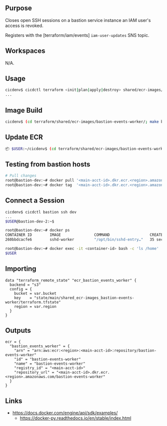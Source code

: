 ## Purpose
Closes open SSH sessions on a bastion service instance an
IAM user's access is revoked.

Registers with the [terraform/iam/events] `iam-user-updates` SNS topic.

## Workspaces
N/A.

## Usage
```bash
cicdenv$ cicdctl terraform <init|plan|apply|destroy> shared/ecr-images/bastion-events-worker:main
...
```

## Image Build
```bash
cicdenv$ (cd terraform/shared/ecr-images/bastion-events-worker/; make build)
```

## Update ECR
```bash
📦 $USER:~/cicdenv$ (cd terraform/shared/ecr-images/bastion-events-worker; make push)
```

## Testing from bastion hosts
```bash
# Pull changes
root@bastion-dev:~# docker pull '<main-acct-id>.dkr.ecr.<region>.amazonaws.com/bastion-events-worker'
root@bastion-dev:~# docker tag  '<main-acct-id>.dkr.ecr.<region>.amazonaws.com/bastion-events-worker' events-worker
```

## Connect a Session
```bash
cicdenv$ cicdctl bastion ssh dev
...
$USER@bastion-dev-2:~$ 
```

```bash
root@bastion-dev:~# docker ps
CONTAINER ID        IMAGE               COMMAND                  CREATED             STATUS              PORTS               NAMES
260bbdcacfe6        sshd-worker         "/opt/bin/sshd-entry…"   35 seconds ago      Up 34 seconds       22/tcp              silly_wescoff

root@bastion-dev:~# docker exec -it <container-id> bash -c 'ls /home'
$USER
```

## Importing
```hcl
data "terraform_remote_state" "ecr_bastion_events_worker" {
  backend = "s3"
  config = {
    bucket = var.bucket
    key    = "state/main/shared_ecr-images_bastion-events-worker/terraform.tfstate"
    region = var.region
  }
}
```

## Outputs
```hcl
ecr = {
  "bastion_events_worker" = {
    "arn" = "arn:aws:ecr:<region>:<main-acct-id>:repository/bastion-events-worker"
    "id" = "bastion-events-worker"
    "name" = "bastion-events-worker"
    "registry_id" = "<main-acct-id>"
    "repository_url" = "<main-acct-id>.dkr.ecr.<region>.amazonaws.com/bastion-events-worker"
  }
}
```

## Links
* https://docs.docker.com/engine/api/sdk/examples/
  * https://docker-py.readthedocs.io/en/stable/index.html
